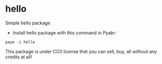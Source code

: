 # hello
Simple hello package

- Install hello package with this command in Pyabr:

```shell script
paye -i hello
```

This package is under CC0 license that you can sell, buy, all without any credits at all!